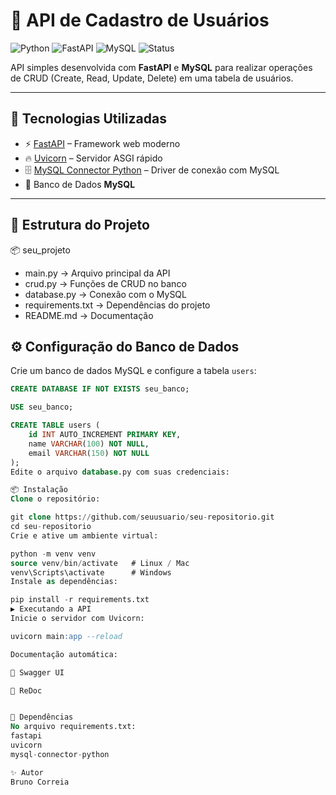 # 📝 API de Cadastro de Usuários

![Python](https://img.shields.io/badge/Python-3.11+-blue.svg)
![FastAPI](https://img.shields.io/badge/FastAPI-0.115+-brightgreen.svg)
![MySQL](https://img.shields.io/badge/MySQL-8.0+-yellow.svg)
![Status](https://img.shields.io/badge/status-em%20desenvolvimento-orange)

API simples desenvolvida com **FastAPI** e **MySQL** para realizar operações de CRUD (Create, Read, Update, Delete) em uma tabela de usuários.  

---

## 🚀 Tecnologias Utilizadas
- ⚡ [FastAPI](https://fastapi.tiangolo.com/) – Framework web moderno
- 🔥 [Uvicorn](https://www.uvicorn.org/) – Servidor ASGI rápido
- 🗄️ [MySQL Connector Python](https://dev.mysql.com/doc/connector-python/en/) – Driver de conexão com MySQL
- 🐬 Banco de Dados **MySQL**

---

## 📂 Estrutura do Projeto
📦 seu_projeto
- main.py → Arquivo principal da API
- crud.py → Funções de CRUD no banco
- database.py → Conexão com o MySQL
- requirements.txt → Dependências do projeto
- README.md → Documentação

 

## ⚙️ Configuração do Banco de Dados

Crie um banco de dados MySQL e configure a tabela `users`:

```sql
CREATE DATABASE IF NOT EXISTS seu_banco;

USE seu_banco;

CREATE TABLE users (
    id INT AUTO_INCREMENT PRIMARY KEY,
    name VARCHAR(100) NOT NULL,
    email VARCHAR(150) NOT NULL
);
Edite o arquivo database.py com suas credenciais:

📦 Instalação
Clone o repositório:

git clone https://github.com/seuusuario/seu-repositorio.git
cd seu-repositorio
Crie e ative um ambiente virtual:

python -m venv venv
source venv/bin/activate   # Linux / Mac
venv\Scripts\activate      # Windows
Instale as dependências:

pip install -r requirements.txt
▶️ Executando a API
Inicie o servidor com Uvicorn:

uvicorn main:app --reload

Documentação automática:

📘 Swagger UI

📕 ReDoc


📌 Dependências
No arquivo requirements.txt:
fastapi
uvicorn
mysql-connector-python

✨ Autor
Bruno Correia



